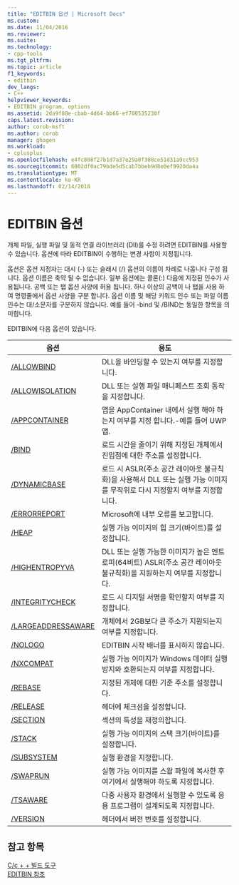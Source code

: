 ```yaml
---
title: "EDITBIN 옵션 | Microsoft Docs"
ms.custom: 
ms.date: 11/04/2016
ms.reviewer: 
ms.suite: 
ms.technology:
- cpp-tools
ms.tgt_pltfrm: 
ms.topic: article
f1_keywords:
- editbin
dev_langs:
- C++
helpviewer_keywords:
- EDITBIN program, options
ms.assetid: 2da9f88e-cbab-4d64-bb66-ef700535230f
caps.latest.revision: 
author: corob-msft
ms.author: corob
manager: ghogen
ms.workload:
- cplusplus
ms.openlocfilehash: e4fc808f27b1d7a37e29a0f308ce51d31a9cc953
ms.sourcegitcommit: 6002df0ac79bde5d5cab7bbeb9d8e0ef9920da4a
ms.translationtype: MT
ms.contentlocale: ko-KR
ms.lasthandoff: 02/14/2018
---
```

# <a name="editbin-options"></a>EDITBIN 옵션
개체 파일, 실행 파일 및 동적 연결 라이브러리 (Dll)를 수정 하려면 EDITBIN를 사용할 수 있습니다. 옵션에 따라 EDITBIN이 수행하는 변경 사항이 지정됩니다.  
  
 옵션은 옵션 지정자는 대시 (-) 또는 슬래시 (/) 옵션의 이름이 차례로 나옵니다 구성 됩니다. 옵션 이름은 축약 될 수 없습니다. 일부 옵션에는 콜론(:) 다음에 지정된 인수가 사용됩니다. 공백 또는 탭 옵션 사양에 허용 됩니다. 하나 이상의 공백이 나 탭을 사용 하 여 명령줄에서 옵션 사양을 구분 합니다. 옵션 이름 및 해당 키워드 인수 또는 파일 이름 인수는 대/소문자를 구분하지 않습니다. 예를 들어 -bind 및 /BIND는 동일한 항목을 의미합니다.  
  
 EDITBIN에 다음 옵션이 있습니다.  
  
|옵션|용도|  
|------------|-------------|  
|[/ALLOWBIND](../../build/reference/allowbind.md)|DLL을 바인딩할 수 있는지 여부를 지정합니다.|  
|[/ALLOWISOLATION](../../build/reference/allowisolation.md)|DLL 또는 실행 파일 매니페스트 조회 동작을 지정합니다.|  
|[/APPCONTAINER](../../build/reference/appcontainer.md)|앱을 AppContainer 내에서 실행 해야 하는지 여부를 지정 합니다.-예를 들어 UWP 앱.|  
|[/BIND](../../build/reference/bind.md)|로드 시간을 줄이기 위해 지정된 개체에서 진입점에 대한 주소를 설정합니다.|  
|[/DYNAMICBASE](../../build/reference/dynamicbase.md)|로드 시 ASLR(주소 공간 레이아웃 불규칙화)을 사용해서 DLL 또는 실행 가능 이미지를 무작위로 다시 지정할지 여부를 지정합니다.|  
|[/ERRORREPORT](../../build/reference/errorreport-editbin-exe.md)|Microsoft에 내부 오류를 보고합니다.|  
|[/HEAP](../../build/reference/heap.md)|실행 가능 이미지의 힙 크기(바이트)를 설정합니다.|  
|[/HIGHENTROPYVA](../../build/reference/highentropyva.md)|DLL 또는 실행 가능한 이미지가 높은 엔트로피(64비트) ASLR(주소 공간 레이아웃 불규칙화)을 지원하는지 여부를 지정합니다.|  
|[/INTEGRITYCHECK](../../build/reference/integritycheck.md)|로드 시 디지털 서명을 확인할지 여부를 지정합니다.|  
|[/LARGEADDRESSAWARE](../../build/reference/largeaddressaware.md)|개체에서 2GB보다 큰 주소가 지원되는지 여부를 지정합니다.|  
|[/NOLOGO](../../build/reference/nologo-editbin.md)|EDITBIN 시작 배너를 표시하지 않습니다.|  
|[/NXCOMPAT](../../build/reference/nxcompat.md)|실행 가능 이미지가 Windows 데이터 실행 방지와 호환되는지 여부를 지정합니다.|  
|[/REBASE](../../build/reference/rebase.md)|지정된 개체에 대한 기준 주소를 설정합니다.|  
|[/RELEASE](../../build/reference/release.md)|헤더에 체크섬을 설정합니다.|  
|[/SECTION](../../build/reference/section-editbin.md)|섹션의 특성을 재정의합니다.|  
|[/STACK](../../build/reference/stack.md)|실행 가능 이미지의 스택 크기(바이트)를 설정합니다.|  
|[/SUBSYSTEM](../../build/reference/subsystem.md)|실행 환경을 지정합니다.|  
|[/SWAPRUN](../../build/reference/swaprun.md)|실행 가능 이미지를 스왑 파일에 복사한 후 여기에서 실행해야 하도록 지정합니다.|  
|[/TSAWARE](../../build/reference/tsaware.md)|다중 사용자 환경에서 실행할 수 있도록 응용 프로그램이 설계되도록 지정합니다.|  
|[/VERSION](../../build/reference/version.md)|헤더에서 버전 번호를 설정합니다.|  
  
## <a name="see-also"></a>참고 항목  
 [C/c + + 빌드 도구](../../build/reference/c-cpp-build-tools.md)   
 [EDITBIN 참조](../../build/reference/editbin-reference.md)